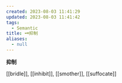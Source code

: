 ```yaml
---
created: 2023-08-03 11:41:29
updated: 2023-08-03 11:41:42
tags:
  - Semantic
title: 🗝️抑制
aliases:
  - null
---
```


<pre><strong>抑制</strong></pre>
[[bridle]], [[inhibit]], [[smother]], [[suffocate]]